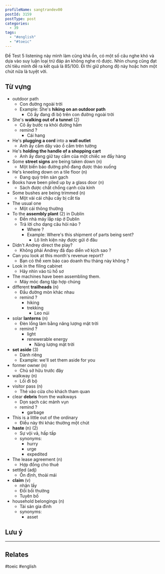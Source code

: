 ```yaml
---
profileName: sangtrandev00
postId: 3159
postType: post
categories:
  - 39
tags:
  - "#english"
  - "#toeic"
---
```

Đề Test 5 listening này mình làm cũng khá ổn, có một số câu nghe khó và dựa vào suy luận loại trừ đáp án không nghe rõ được. Nhìn chung cũng đạt chỉ tiêu mình đề ra kết quả là 85/100. Đi thi giữ phong độ này hoặc hơn một chút nữa là tuyệt vời.

## Từ vựng

- outdoor path
	- Con đường ngoài trời
	- Example: She's **hiking on an outdoor path**
		- Cô ấy đang đi bộ trên con đường ngoài trời
- She's **walking out of a tunnel** (2)
	- Cô ấy bước ra khỏi đường hầm
	- remind ?
		- Cái hang
- He's **plugging a cord** into a **wall outlet**
	- Anh ấy cấm dây vào ổ cắm trên tường
- He's **holding the handle of a shopping cart**
	- Anh ấy đang giữ tay cầm của một chiếc xe đẩy hàng
- Some **street signs** are being taken down (n)
	- Một biển báo đường phố đang được tháo xuống
- He's kneeling down on a tile floor (n)
	- Đang quỳ trên sàn gạch
- Books have been piled up by a glass door (n)
	- Sách được chất chồng cạnh cửa kính
- Some bushes are being trimmed (n)
	- Một vài cái chậu cây bị cắt tỉa
- The usual one
	- Một cái thông thường
- To the **assembly plant** (2) in Dublin 
	- Đến nhà máy lắp ráp ở Dublin
	- Trả lời cho dạng câu hỏi nào ?
		- Where ?
		- Example: Where's this shipment of parts being sent?
			- Lô linh kiện này được gửi ở đâu
- Didn't Andrey direct the play?
	- Không phải Andrey đã đạo diễn vở kịch sao ?
-  Can you look at this month's revenue report?
	- Bạn có thể xem báo cao doanh thu tháng này không ?
- Look in the filing cabinet 
	- Hãy nhìn vào tủ hồ sơ
- The machines have been assembling them.
	- Máy móc đang tập hợp chúng
- different **trailheads** (n)
	- Đầu đường mòn khác nhau
	- remind ?
		- hiking
		- trekking
			- Leo núi
- solar **lanterns** (n)
	- Đèn lồng làm bằng năng lượng mặt trời
	- remind ?
		- light
		- renewerable energy
			- Năng lượng mặt trời
- **set aside** (3)
	- Dành riêng
	- Example: we'll set them aside for you
- former owner (n)
	- Chủ sở hữu trước đây
- walkway (n)
	- Lối đi bộ
- visitor pass (n)
	- Thẻ vào cửa cho khách tham quan
- clear **debris** from the walkways 
	- Dọn sạch các mảnh vụn
	- remind ?
		- garbage
- This is a little out of the ordinary
	- Điều này thì khác thường một chút
- **haste** (n) (2)
	- Sự vội vã, hấp tấp
	- synonyms:
		- hurry
		- urge
		- expedited
- The lease agreement (n)
	- Hợp đồng cho thuê
- settled (adj)
	- Ổn định, thoải mái
- **claim** (v)
	- nhận lấy
	- Đồi bồi thường
	- Tuyên bố
- household belongings (n)
	- Tài sản gia đình
	- synonyms:
		- asset

## Lưu ý

---
## Relates

#toeic #english